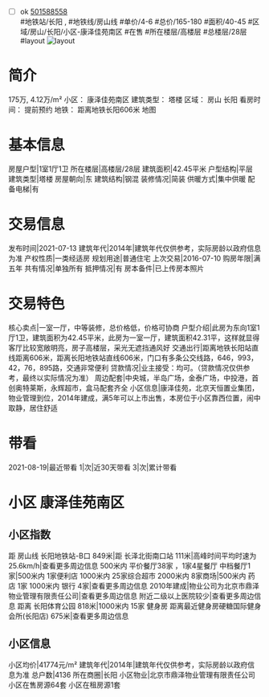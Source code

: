 - [ ] ok [501588558](https://bj.5i5j.com/ershoufang/501588558.html)  
 #地铁站/长阳 ,  #地铁线/房山线
#单价/4-6 #总价/165-180 #面积/40-45   #区域/房山/长阳/小区-康泽佳苑南区 #在售 #所在楼层/高楼层 #总楼层/28层 #layout 
![layout](http://image2a.5i5j.com/scm/HOUSE_CUSTOMER/0738fde31ace4a52adac37f26660e19e.jpg_P5.jpg) 
# 简介 
 175万,  4.12万/m² 
小区： 康泽佳苑南区
建筑类型： 塔楼
区域： 房山 长阳
看房时间： 提前预约
地铁： 距离地铁长阳606米 地图
# 基本信息 
 房屋户型|1室1厅1卫
所在楼层|高楼层/28层
建筑面积|42.45平米
户型结构|平层
建筑类型|塔楼
房屋朝向|东
建筑结构|钢混
装修情况|简装
供暖方式|集中供暖
配备电梯|有
# 交易信息 
 发布时间|2021-07-13
建筑年代|2014年|建筑年代仅供参考，实际房龄以政府信息为准
产权性质|一类经适房
规划用途|普通住宅
上次交易|2016-07-10
购房年限|满五年
共有情况|单独所有
抵押情况|有
房本备件|已上传房本照片
# 交易特色 
 核心卖点|一室一厅，中等装修，总价格低，价格可协商
户型介绍|此房为东向1室1厅1卫，建筑面积为42.45平米，此房为一室一厅，建筑面积42.31平，这样就显得客厅比较宽敞明亮，房子高楼层，采光无遮挡通风好
交通出行|距离地铁长阳站直线距离606米，距离长阳地铁站直线606米，门口有多条公交线路，646，993，42，76，895路，交通非常便利
贷款情况|业主接受：均可。（贷款情况仅供参考，最终以实际情况为准）
周边配套|中央城，半岛广场，金泰广场，中投港，首创奥特莱斯，永辉超市，盒马配套齐全
小区信息|康泽佳苑，北京天恒置业集团，物业管理到位，2014年建成，满5年可以上市出售，本房位于小区靠西位置，闹中取静，居住舒适
# 带看 
 2021-08-19|最近带看	 1|次|近30天带看	 3|次|累计带看
# 小区 康泽佳苑南区
## 小区指数 
 距 房山线 长阳地铁站-B口 849米|距 长泽北街南口站 111米|高峰时间平均时速为25.6km/h|查看更多周边信息
500米内 平价餐厅38家 ，1家4星餐厅
中档餐厅1家|500米内 1家便利店
1000米内 25家综合超市
2000米内 8家商场|500米内 药店 1家
1000米内 银行 4家|查看更多周边信息
2010年建成|物业公司为北京市鼎泽物业管理有限责任公司|查看更多周边信息
附近二级以上医院较少|查看更多周边信息
距离 长阳体育公园 818米|1000米内 15家 健身房
距离最近健身房硬糖国际健身会所(长阳店) 675米|查看更多周边信息
## 小区信息 
 小区均价|41774元/m²
建筑年代|2014年|建筑年代仅供参考，实际房龄以政府信息为准
总户数|4136
所在商圈|长阳
小区物业|北京市鼎泽物业管理有限责任公司
小区在售房源64套
小区在租房源1套
